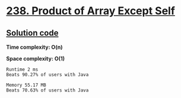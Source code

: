 # [238. Product of Array Except Self](https://leetcode.com/problems/product-of-array-except-self/)

## [Solution code](https://github.com/alexengrig/leetcode/blob/main/src/main/java/dev/alexengrig/leetcode/_238_product_of_array_except_self/Solution.java)

**Time complexity: O(n)**

**Space complexity: O(1)**

```
Runtime 2 ms
Beats 90.27% of users with Java

Memory 55.17 MB
Beats 70.63% of users with Java
```

